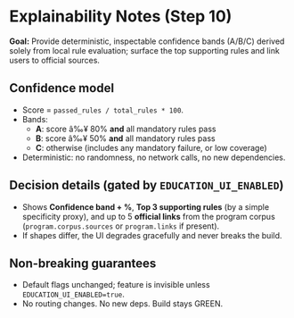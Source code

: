 ﻿# Explainability Notes (Step 10)

**Goal:** Provide deterministic, inspectable confidence bands (A/B/C) derived solely from local rule evaluation; surface the top supporting rules and link users to official sources.

## Confidence model
- Score = `passed_rules / total_rules * 100`.
- Bands:
  - **A**: score â‰¥ 80% **and** all mandatory rules pass
  - **B**: score â‰¥ 50% **and** all mandatory rules pass
  - **C**: otherwise (includes any mandatory failure, or low coverage)
- Deterministic: no randomness, no network calls, no new dependencies.

## Decision details (gated by `EDUCATION_UI_ENABLED`)
- Shows **Confidence band + %**, **Top 3 supporting rules** (by a simple specificity proxy), and up to 5 **official links** from the program corpus (`program.corpus.sources` or `program.links` if present).
- If shapes differ, the UI degrades gracefully and never breaks the build.

## Non-breaking guarantees
- Default flags unchanged; feature is invisible unless `EDUCATION_UI_ENABLED=true`.
- No routing changes. No new deps. Build stays GREEN.
